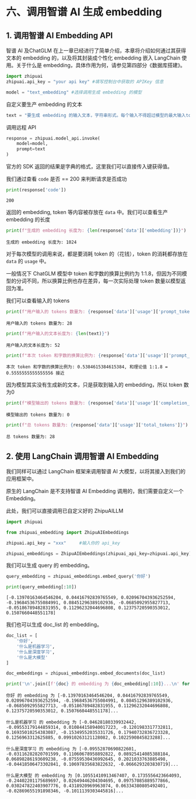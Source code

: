# 六、调用智谱 AI 生成 embedding


## 1. 调用智谱 AI Embedding API

智谱 AI 及ChatGLM 在上一章已经进行了简单介绍，本章将介绍如何通过其获得文本的 embedding 的，以及将其封装成个性化 embedding 嵌入 LangChain 使用。关于什么是 embedding，具体作用为何，请参见第四部分《数据库搭建》。


```python
import zhipuai
zhipuai.api_key = "your api key" #填写控制台中获取的 APIKey 信息

model = "text_embedding" #选择调用生成 embedding 的模型
```

自定义要生产 embedding 的文本


```python
text = "要生成 embedding 的输入文本，字符串形式。每个输入不得超过模型的最大输入tokens数量512"
```

调用远程 API


```python
response = zhipuai.model_api.invoke(
    model=model,
    prompt=text
)
```

官方的 SDK 返回的结果是字典的格式，这里我们可以直接传入键获得值。

我们通过查看 `code` 是否 == 200 来判断请求是否成功


```python
print(response['code'])
```

    200


返回的 embedding, token 等内容被存放在 `data` 中。我们可以查看生产 embedding 的长度


```python
print(f"生成的 embedding 长度为: {len(response['data']['embedding'])}")
```

    生成的 embedding 长度为: 1024


对于每次模型的调用来说，都是要消耗 token 的（花钱），token 的消耗都存放在 `data` 的 `usage` 中。 

一般情况下 ChatGLM 模型中 token 和字数的换算比例约为 1:1.8，但因为不同模型的分词不同，所以换算比例也存在差异，每一次实际处理 token 数量以模型返回为准。



我们可以查看输入的 tokens


```python
print(f"用户输入的 tokens 数量为: {response['data']['usage']['prompt_tokens']}")
```

    用户输入的 tokens 数量为: 28



```python
print(f"用户输入的文本长度为: {len(text)}")
```

    用户输入的文本长度为: 52



```python
print(f"本次 token 和字数的换算比例为: {response['data']['usage']['prompt_tokens']/len(text)}, 和理论值 1:1.8 = {1/1.8} 接近")
```

    本次 token 和字数的换算比例为: 0.5384615384615384, 和理论值 1:1.8 = 0.5555555555555556 接近


因为模型其实没有生成新的文本，只是获取到输入的 embedding，所以 token 数为0


```python
print(f"模型输出的 tokens 数量为: {response['data']['usage']['completion_tokens']}")
```

    模型输出的 tokens 数量为: 0



```python
print(f"总 tokens 数量为: {response['data']['usage']['total_tokens']}")
```

    总 tokens 数量为: 28


## 2. 使用 LangChain 调用智谱 AI Embedding

我们同样可以通过 LangChain 框架来调用智谱 AI 大模型，以将其接入到我们的应用框架中。

原生的 LangChain 是不支持智谱 AI Embedding 调用的，我们需要自定义一个 Embedding。

此处，我们可以直接调用已自定义好的 ZhipuAILLM


```python
import zhipuai
```


```python
from zhipuai_embedding import ZhipuAIEmbeddings
```


```python
zhipuai.api_key = "xxx"     #输入你的 api_key

```


```python
zhipuai_embeddings = ZhipuAIEmbeddings(zhipuai_api_key=zhipuai.api_key)
```

我们可以生成 query 的 embedding。


```python
query_embedding = zhipuai_embeddings.embed_query('你好')

print(query_embedding[:10])
```

    [-0.13970163464546204, 0.04416792839765549, 0.020967043936252594, -0.19684536755084991, 0.08451296389102936, -0.0685092955827713, -0.05186789482831955, 0.11296232044696808, 0.12375720590353012, 0.1507660448551178]


我们也可以生成 doc_list 的 embedding。


```python
doc_list = [
    '你好',
    '什么是机器学习',
    '什么是深度学习',
    '什么是大模型'
]

doc_embeddings = zhipuai_embeddings.embed_documents(doc_list)
```


```python
print('\n'.join([f'{doc} 的 embedding 为 {doc_embedding[:10]}...\n' for doc, doc_embedding in zip(doc_list, doc_embeddings)]))
```

    你好 的 embedding 为 [-0.13970163464546204, 0.04416792839765549, 0.020967043936252594, -0.19684536755084991, 0.08451296389102936, -0.0685092955827713, -0.05186789482831955, 0.11296232044696808, 0.12375720590353012, 0.1507660448551178]...
    
    什么是机器学习 的 embedding 为 [-0.04628180339932442, -0.09553179144859314, 0.010844158940017223, -0.1201983317732811, 0.16935010254383087, -0.15349552035331726, 0.17940732836723328, 0.1256963312625885, 0.09910263121128082, 0.1022590845823288]...
    
    什么是深度学习 的 embedding 为 [-0.09552870690822601, -0.03116282820701599, 0.11060678958892822, 0.08925414085388184, 0.06898286193609238, -0.07559530436992645, 0.2021033763885498, -0.04418506473302841, 0.10697835683822632, -0.0666293203830719]...
    
    什么是大模型 的 embedding 为 [0.10551410913467407, 0.1735556423664093, -0.24402201175689697, 0.02649446204304695, 0.09757085889577866, 0.030247822403907776, 0.4318920969963074, 0.06334380805492401, -0.02869655191898346, -0.1011139303445816]...
    

